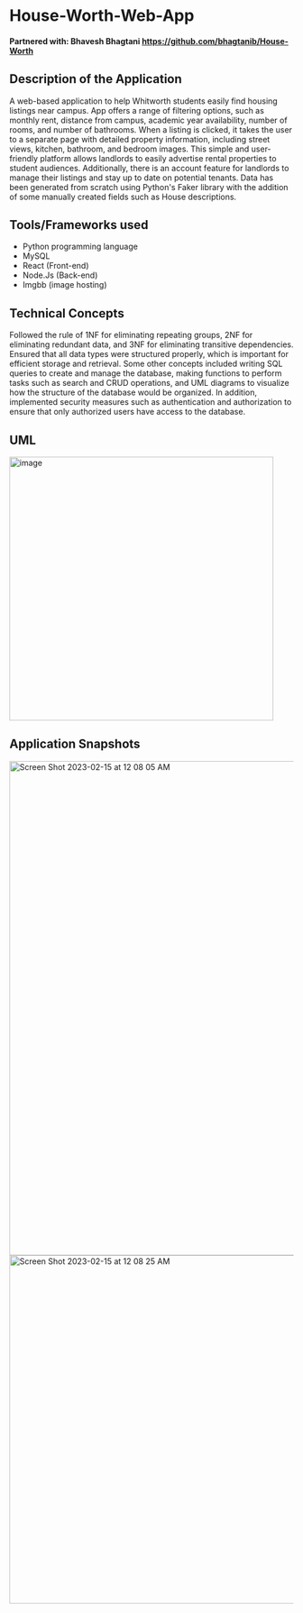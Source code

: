 # House-Worth-Web-App
#### Partnered with: Bhavesh Bhagtani https://github.com/bhagtanib/House-Worth
## Description of the Application
A web-based application to help Whitworth students easily find housing listings near campus. App offers a range of filtering options, such as monthly rent, distance from campus, academic year availability, number of rooms, and number of bathrooms. When a listing is clicked, it takes the user to a separate page with detailed property information, including street views, kitchen, bathroom, and bedroom images. This simple and user-friendly platform allows landlords to easily advertise rental properties to student audiences. Additionally, there is an account feature for landlords to manage their listings and stay up to date on potential tenants. Data has been generated from scratch using Python's Faker library with the addition of some manually created fields such as House descriptions.

## Tools/Frameworks used
* Python programming language
* MySQL
* React (Front-end)
* Node.Js (Back-end)
* Imgbb (image hosting)

## Technical Concepts
Followed the rule of 1NF for eliminating repeating groups, 2NF for eliminating redundant data, and 3NF for eliminating transitive dependencies. Ensured that all data types were structured properly, which is important for efficient storage and retrieval. Some other concepts included writing SQL queries to create and manage the database, making functions to perform tasks such as search and CRUD operations, and UML diagrams to visualize how the structure of the database would be organized. In addition, implemented security measures such as authentication and authorization to ensure that only authorized users have access to the database. 

## UML
<img width="468" alt="image" src="https://user-images.githubusercontent.com/63217569/218968583-7276565c-8ff4-4673-a02c-a133583c5320.png">

## Application Snapshots
<img width="877" alt="Screen Shot 2023-02-15 at 12 08 05 AM" src="https://user-images.githubusercontent.com/63217569/218969375-c337ba3e-b7a1-475e-abb7-8bf85fe4c98d.png">
<img width="618" alt="Screen Shot 2023-02-15 at 12 08 25 AM" src="https://user-images.githubusercontent.com/63217569/218969382-dd478888-0c81-490b-88e7-f1f7036fe4ca.png">
